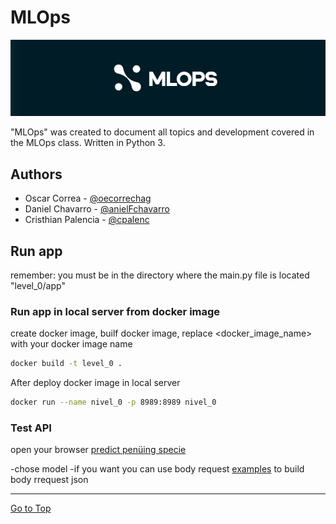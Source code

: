 # MLOps

![alt text](https://github.com/oecorrechag/MLOps/blob/main/images/logo.PNG)

"MLOps" was created to document all topics and development covered in the MLOps class. Written in Python 3.

## Authors

- Oscar Correa - [@oecorrechag](https://github.com/oecorrechag)
- Daniel Chavarro - [@anielFchavarro](https://github.com/anielFchavarro)
- Cristhian Palencia - [@cpalenc](https://github.com/cpalenc)

## Run app
remember: you must be in the directory where the main.py file is located "level_0/app"

### Run app in local server from docker image
create docker image, builf docker image, replace <docker_image_name> with your docker image name

```bash
docker build -t level_0 .
```
After deploy docker image in local server
```bash
docker run --name nivel_0 -p 8989:8989 nivel_0
```
### Test API
open your browser [predict penüing specie](http://localhost:8989/docs#/default/predict_penguins_predict_post)

-chose model
-if you want you can use body request [examples](http://localhost:8989/examples) to build body rrequest json

<hr>

[Go to Top](#MLOps)
